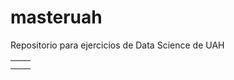 # masteruah
Repositorio para ejercicios de Data Science de UAH

|   	|   	|
|---	|---	|
|   	|   	|
|   	|   	|

